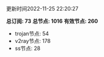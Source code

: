 更新时间2022-11-25 22:20:27

**总订阅: 73**
**总节点: 1016**
**有效节点: 260**
- trojan节点: 54
- v2ray节点: 178
- ss节点: 28
